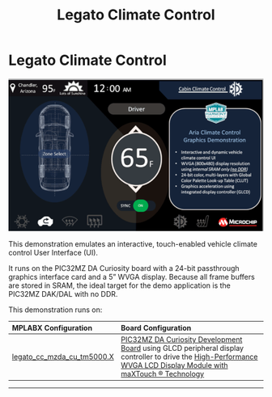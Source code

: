 ﻿---
parent: Example Applications
title: Legato Climate Control
nav_order: 1
---

# Legato Climate Control

![](./../../docs/html/legato_climate_control.png)

This demonstration emulates an interactive, touch-enabled vehicle climate control User Interface (UI).

It runs on the PIC32MZ DA Curiosity board with a 24-bit passthrough graphics interface card and a 5” WVGA display. Because all frame buffers are stored in SRAM, the ideal target for the demo application is the PIC32MZ DAK/DAL with no DDR.

This demonstration runs on:

|MPLABX Configuration|Board Configuration|
|:-------------------|:------------------|
|[legato\_cc\_mzda\_cu\_tm5000.X](./firmware/legato_cc_mzda_cu_tm5000.X/readme.md)| [PIC32MZ DA Curiosity Development Board](https://www.microchip.com/DevelopmentTools/ProductDetails/PartNO/EV87D54A) using GLCD peripheral display controller to drive the [High-Performance WVGA LCD Display Module with maXTouch ® Technology](https://www.microchip.com/DevelopmentTools/ProductDetails/PartNO/AC320005-5)|

* * * * *

 
